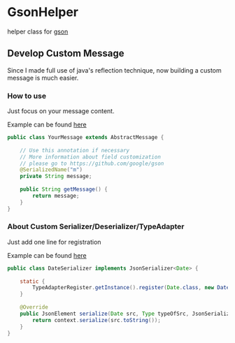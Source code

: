 # GsonHelper
helper class for [gson](https://github.com/google/gson)

## Develop Custom Message
Since I made full use of java's reflection technique, now building a custom message is much easier.

### How to use
Just focus on your message content.

Example can be found [here](https://github.com/Tomahawkd/GsonHelper/blob/master/src/main/java/io/tomahawkd/gson/ExampleMessage.java)

```java
public class YourMessage extends AbstractMessage {
	
	// Use this annotation if necessary
	// More information about field customization 
	// please go to https://github.com/google/gson
	@SerializedName("m")
	private String message;
	
    public String getMessage() {
    	return message;
    }
}
```

### About Custom Serializer/Deserializer/TypeAdapter

Just add one line for registration

Example can be found [here](https://github.com/Tomahawkd/GsonHelper/blob/master/src/main/java/io/tomahawkd/gson/ExampleDateConverter.java)

```java
public class DateSerializer implements JsonSerializer<Date> {
	
	static {
		TypeAdapterRegister.getInstance().register(Date.class, new DateSerializer());
	}
	
	@Override
    public JsonElement serialize(Date src, Type typeOfSrc, JsonSerializationContext context) {
		return context.serialize(src.toString());
	}
}
```